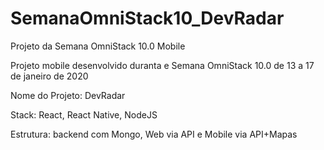 # SemanaOmniStack10_DevRadar
Projeto da Semana OmniStack 10.0 Mobile

Projeto mobile desenvolvido duranta e Semana OmniStack 10.0 de 13 a 17 de janeiro de 2020

Nome do Projeto: DevRadar

Stack: React, React Native, NodeJS

Estrutura: backend com Mongo, Web via API e Mobile via API+Mapas


